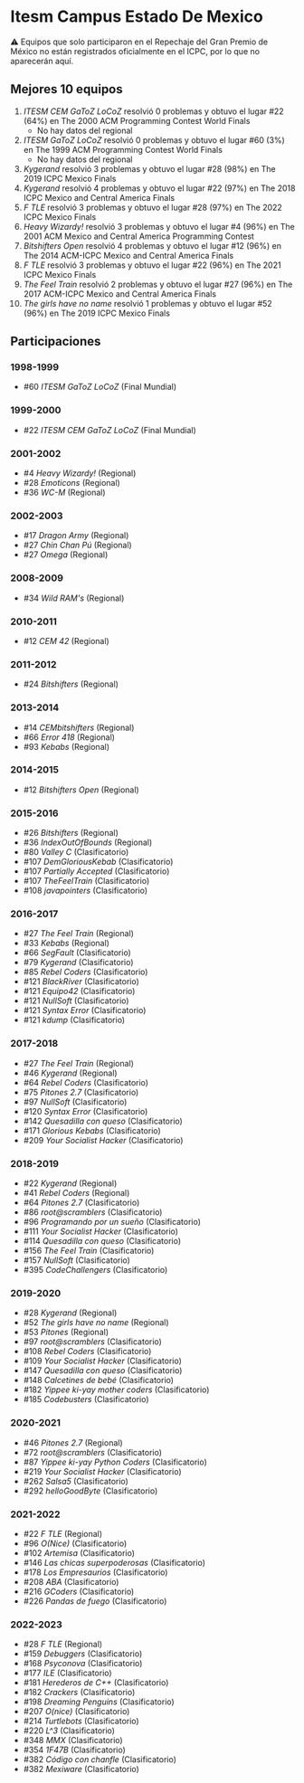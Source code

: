 # Itesm Campus Estado De Mexico

:warning: Equipos que solo participaron en el Repechaje del Gran Premio de México no están registrados oficialmente en el ICPC, por lo que no aparecerán aquí.

## Mejores 10 equipos

1. _ITESM CEM GaToZ LoCoZ_ resolvió 0 problemas y obtuvo el lugar #22 (64%) en The 2000 ACM Programming Contest World Finals
    - No hay datos del regional
1. _ITESM GaToZ LoCoZ_ resolvió 0 problemas y obtuvo el lugar #60 (3%) en The 1999 ACM Programming Contest World Finals
    - No hay datos del regional
1. _Kygerand_ resolvió 3 problemas y obtuvo el lugar #28 (98%) en The 2019 ICPC Mexico Finals
1. _Kygerand_ resolvió 4 problemas y obtuvo el lugar #22 (97%) en The 2018 ICPC Mexico and Central America Finals
1. _F TLE_ resolvió 3 problemas y obtuvo el lugar #28 (97%) en The 2022 ICPC Mexico Finals
1. _Heavy Wizardy!_ resolvió 3 problemas y obtuvo el lugar #4 (96%) en The 2001 ACM Mexico and Central America Programming Contest
1. _Bitshifters Open_ resolvió 4 problemas y obtuvo el lugar #12 (96%) en The 2014 ACM-ICPC Mexico and Central America Finals
1. _F TLE_ resolvió 3 problemas y obtuvo el lugar #22 (96%) en The 2021 ICPC Mexico Finals
1. _The Feel Train_ resolvió 2 problemas y obtuvo el lugar #27 (96%) en The 2017 ACM-ICPC Mexico and Central America Finals
1. _The girls have no name_ resolvió 1 problemas y obtuvo el lugar #52 (96%) en The 2019 ICPC Mexico Finals

## Participaciones

### 1998-1999

- #60 _ITESM GaToZ LoCoZ_ (Final Mundial)

### 1999-2000

- #22 _ITESM CEM GaToZ LoCoZ_ (Final Mundial)

### 2001-2002

- #4 _Heavy Wizardy!_ (Regional)
- #28 _Emoticons_ (Regional)
- #36 _WC-M_ (Regional)

### 2002-2003

- #17 _Dragon Army_ (Regional)
- #27 _Chin Chan Pú_ (Regional)
- #27 _Omega_ (Regional)

### 2008-2009

- #34 _Wild RAM's_ (Regional)

### 2010-2011

- #12 _CEM 42_ (Regional)

### 2011-2012

- #24 _Bitshifters_ (Regional)

### 2013-2014

- #14 _CEMbitshifters_ (Regional)
- #66 _Error 418_ (Regional)
- #93 _Kebabs_ (Regional)

### 2014-2015

- #12 _Bitshifters Open_ (Regional)

### 2015-2016

- #26 _Bitshifters_ (Regional)
- #36 _IndexOutOfBounds_ (Regional)
- #80 _Valley C_ (Clasificatorio)
- #107 _DemGloriousKebab_ (Clasificatorio)
- #107 _Partially Accepted_ (Clasificatorio)
- #107 _TheFeelTrain_ (Clasificatorio)
- #108 _javapointers_ (Clasificatorio)

### 2016-2017

- #27 _The Feel Train_ (Regional)
- #33 _Kebabs_ (Regional)
- #66 _SegFault_ (Clasificatorio)
- #79 _Kygerand_ (Clasificatorio)
- #85 _Rebel Coders_ (Clasificatorio)
- #121 _BlackRiver_ (Clasificatorio)
- #121 _Equipo42_ (Clasificatorio)
- #121 _NullSoft_ (Clasificatorio)
- #121 _Syntax Error_ (Clasificatorio)
- #121 _kdump_ (Clasificatorio)

### 2017-2018

- #27 _The Feel Train_ (Regional)
- #46 _Kygerand_ (Regional)
- #64 _Rebel Coders_ (Clasificatorio)
- #75 _Pitones 2.7_ (Clasificatorio)
- #97 _NullSoft_ (Clasificatorio)
- #120 _Syntax Error_ (Clasificatorio)
- #142 _Quesadilla con queso_ (Clasificatorio)
- #171 _Glorious Kebabs_ (Clasificatorio)
- #209 _Your Socialist Hacker_ (Clasificatorio)

### 2018-2019

- #22 _Kygerand_ (Regional)
- #41 _Rebel Coders_ (Regional)
- #64 _Pitones 2.7_ (Clasificatorio)
- #86 _root@scramblers_ (Clasificatorio)
- #96 _Programando por un sueño_ (Clasificatorio)
- #111 _Your Socialist Hacker_ (Clasificatorio)
- #114 _Quesadilla con queso_ (Clasificatorio)
- #156 _The Feel Train_ (Clasificatorio)
- #157 _NullSoft_ (Clasificatorio)
- #395 _CodeChallengers_ (Clasificatorio)

### 2019-2020

- #28 _Kygerand_ (Regional)
- #52 _The girls have no name_ (Regional)
- #53 _Pitones_ (Regional)
- #97 _root@scramblers_ (Clasificatorio)
- #108 _Rebel Coders_ (Clasificatorio)
- #109 _Your Socialist Hacker_ (Clasificatorio)
- #147 _Quesadilla con queso_ (Clasificatorio)
- #148 _Calcetines de bebé_ (Clasificatorio)
- #182 _Yippee ki-yay mother coders_ (Clasificatorio)
- #185 _Codebusters_ (Clasificatorio)

### 2020-2021

- #46 _Pitones 2.7_ (Regional)
- #72 _root@scramblers_ (Clasificatorio)
- #87 _Yippee ki-yay Python Coders_ (Clasificatorio)
- #219 _Your Socialist Hacker_ (Clasificatorio)
- #262 _Salsa5_ (Clasificatorio)
- #292 _helloGoodByte_ (Clasificatorio)

### 2021-2022

- #22 _F TLE_ (Regional)
- #96 _O(Nice)_ (Clasificatorio)
- #102 _Artemisa_ (Clasificatorio)
- #146 _Las chicas superpoderosas_ (Clasificatorio)
- #178 _Los Empresaurios_ (Clasificatorio)
- #208 _ABA_ (Clasificatorio)
- #216 _GCoders_ (Clasificatorio)
- #226 _Pandas de fuego_ (Clasificatorio)

### 2022-2023

- #28 _F TLE_ (Regional)
- #159 _Debuggers_ (Clasificatorio)
- #168 _Psyconova_ (Clasificatorio)
- #177 _ILE_ (Clasificatorio)
- #181 _Herederos de C++_ (Clasificatorio)
- #182 _Crackers_ (Clasificatorio)
- #198 _Dreaming Penguins_ (Clasificatorio)
- #207 _O(nice)_ (Clasificatorio)
- #214 _Turtlebots_ (Clasificatorio)
- #220 _L^3_ (Clasificatorio)
- #348 _MMX_ (Clasificatorio)
- #354 _1F47B_ (Clasificatorio)
- #382 _Código con chanfle_ (Clasificatorio)
- #382 _Mexiware_ (Clasificatorio)




